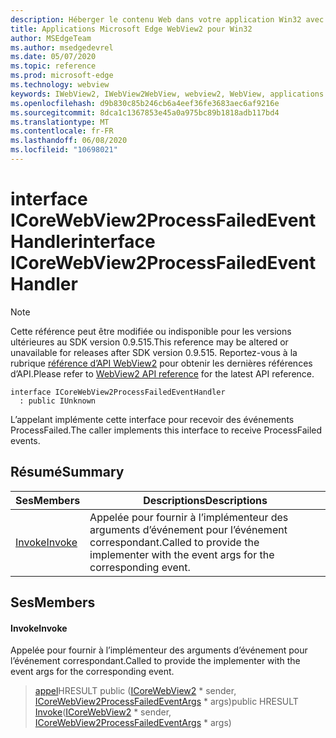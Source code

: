 ```yaml
---
description: Héberger le contenu Web dans votre application Win32 avec le contrôle Microsoft Edge WebView2
title: Applications Microsoft Edge WebView2 pour Win32
author: MSEdgeTeam
ms.author: msedgedevrel
ms.date: 05/07/2020
ms.topic: reference
ms.prod: microsoft-edge
ms.technology: webview
keywords: IWebView2, IWebView2WebView, webview2, WebView, applications Win32, Win32, Edge, ICoreWebView2, ICoreWebView2Controller, contrôle de navigateur, html Edge
ms.openlocfilehash: d9b830c85b246cb6a4eef36fe3683aec6af9216e
ms.sourcegitcommit: 8dca1c1367853e45a0a975bc89b1818adb117bd4
ms.translationtype: MT
ms.contentlocale: fr-FR
ms.lasthandoff: 06/08/2020
ms.locfileid: "10698021"
---
```

# <span data-ttu-id="e56c6-104">interface ICoreWebView2ProcessFailedEventHandler</span><span class="sxs-lookup"><span data-stu-id="e56c6-104">interface ICoreWebView2ProcessFailedEventHandler</span></span> 

> [!NOTE]
> <span data-ttu-id="e56c6-105">Cette référence peut être modifiée ou indisponible pour les versions ultérieures au SDK version 0.9.515.</span><span class="sxs-lookup"><span data-stu-id="e56c6-105">This reference may be altered or unavailable for releases after SDK version 0.9.515.</span></span> <span data-ttu-id="e56c6-106">Reportez-vous à la rubrique [référence d’API WebView2](../../../webview2-api-reference.md) pour obtenir les dernières références d’API.</span><span class="sxs-lookup"><span data-stu-id="e56c6-106">Please refer to [WebView2 API reference](../../../webview2-api-reference.md) for the latest API reference.</span></span>

```
interface ICoreWebView2ProcessFailedEventHandler
  : public IUnknown
```

<span data-ttu-id="e56c6-107">L’appelant implémente cette interface pour recevoir des événements ProcessFailed.</span><span class="sxs-lookup"><span data-stu-id="e56c6-107">The caller implements this interface to receive ProcessFailed events.</span></span>

## <span data-ttu-id="e56c6-108">Résumé</span><span class="sxs-lookup"><span data-stu-id="e56c6-108">Summary</span></span>

 <span data-ttu-id="e56c6-109">Ses</span><span class="sxs-lookup"><span data-stu-id="e56c6-109">Members</span></span>                        | <span data-ttu-id="e56c6-110">Descriptions</span><span class="sxs-lookup"><span data-stu-id="e56c6-110">Descriptions</span></span>
--------------------------------|---------------------------------------------
[<span data-ttu-id="e56c6-111">Invoke</span><span class="sxs-lookup"><span data-stu-id="e56c6-111">Invoke</span></span>](#invoke) | <span data-ttu-id="e56c6-112">Appelée pour fournir à l’implémenteur des arguments d’événement pour l’événement correspondant.</span><span class="sxs-lookup"><span data-stu-id="e56c6-112">Called to provide the implementer with the event args for the corresponding event.</span></span>

## <span data-ttu-id="e56c6-113">Ses</span><span class="sxs-lookup"><span data-stu-id="e56c6-113">Members</span></span>

#### <span data-ttu-id="e56c6-114">Invoke</span><span class="sxs-lookup"><span data-stu-id="e56c6-114">Invoke</span></span> 

<span data-ttu-id="e56c6-115">Appelée pour fournir à l’implémenteur des arguments d’événement pour l’événement correspondant.</span><span class="sxs-lookup"><span data-stu-id="e56c6-115">Called to provide the implementer with the event args for the corresponding event.</span></span>

> <span data-ttu-id="e56c6-116">[appel](#invoke)HRESULT public ([ICoreWebView2](icorewebview2.md) \* sender, [ICoreWebView2ProcessFailedEventArgs](icorewebview2processfailedeventargs.md) \* args)</span><span class="sxs-lookup"><span data-stu-id="e56c6-116">public HRESULT [Invoke](#invoke)([ICoreWebView2](icorewebview2.md) \* sender, [ICoreWebView2ProcessFailedEventArgs](icorewebview2processfailedeventargs.md) \* args)</span></span>

